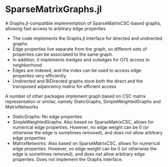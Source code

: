 # SparseMatrixGraphs.jl
A Graphs.jl-compatible implementation of SparseMatrixCSC-based graphs, allowing fast access to arbitrary edge properties

* The code implements the Graphs.jl interface for directed and undirected graphs.
* Edge properties live separate from the graph, so different sets of properties can be associated to the same graph.
* In addition, it implements inedges and outedges for O(1) access to neighborhood
* Edges are indexed, and the index can be used to access edge properties very efficiently.
* Undirected and BiDirected graphs store both the direct and the transposed adjancency matrix for efficient access

A number of other packages implement graph based on CSC matrix representation or similar, namely StaticGraphs, SimpleWeightedGraphs and MatrixNetworks

* StaticGraphs: No edge properties
* SimpleWeightedGraphs: Also based on SparseMatrixCSC, allows for numerical edge properties. However, no edge weight can be 0 (or otherwise the edge is sometimes removed), and does not allow arbitrary edge properties
* MatrixNetworks: Also based on SparseMatrixCSC, allows for numerical edge properties. However, no edge weight can be 0 (or otherwise the edge is sometimes removed), and does not allow arbitrary edge properties. Does not implement the Graphs interface.
